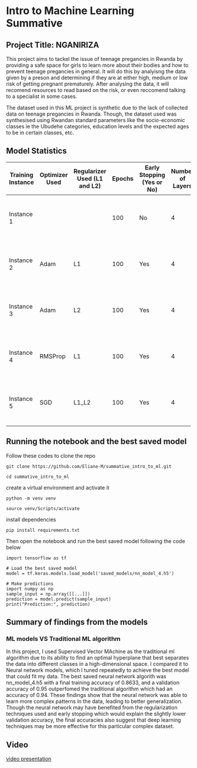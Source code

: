 # Intro to Machine Learning Summative

## Project Title: NGANIRIZA

This project aims to tackel the issue of teenage pregancies in Rwanda by providing a safe space for girls to learn more about their bodies and how to prevent teenage pregancies in general. It will do this by analyisng the data given by a preson and determining if they are at either high, medium or low risk of getting pregnant prematurely. After analysing the data, it will recomend resources to read based on the risk, or even reccomend talking to a specialist in some cases.

The dataset used in this ML project is synthetic due to the lack of collected data on teenage pregancies in Rwanda. Though, the dataset used was synthesised using Rwandan standard parameters like the socio-economic classes ie the Ubudehe categories, education levels and the expected ages to be in certain classes, etc.


## Model Statistics

| Training Instance | Optimizer Used | Regularizer Used (L1 and L2) | Epochs | Early Stopping (Yes or No) | Number of Layers | Learning Rate | Accuracy | F1 Score | Recall | Precision |
|------------------|---------------|-------------------------------|--------|----------------------------|------------------|--------------|----------|----------|--------|-----------|
| Instance 1      |               |                               | 100    | No                         | 4                | 0.01         | 0.99     | Low: 0.0, Mid: 0.99, High: 0.99 | Low: 0.0, Mid: 0.99, High: 1.00 | Low: 0.0, Mid: 1.00, High: 0.97 |
| Instance 2      | Adam          | L1                            | 100    | Yes                        | 4                | 0.001        | 0.985    | Low: 0.0, Mid: 0.98, High: 0.99 | Low: 0.0, Mid: 0.96, High: 1.00 | Low: 0.0, Mid: 1.00, High: 0.97 |
| Instance 3      | Adam          | L2                            | 100    | Yes                        | 4                | 0.001        | 0.965    | Low: 0.0, Mid: 0.98, High: 0.99 | Low: 0.0, Mid: 0.96, High: 1.00 | Low: 0.0, Mid: 1.00, High: 0.97 |
| Instance 4      | RMSProp       | L1                            | 100    | Yes                        | 4                | 0.001        | 0.965    | Low: 0.0, Mid: 0.98, High: 0.99 | Low: 0.0, Mid: 0.96, High: 1.00 | Low: 0.0, Mid: 1.00, High: 0.97 |
| Instance 5      | SGD           | L1_L2                         | 100    | Yes                        | 4                | 0.001        | 0.96     | Low: 0.0, Mid: 0.98, High: 0.99 | Low: 0.0, Mid: 0.96, High: 1.00 | Low: 0.0, Mid: 1.00, High: 0.97 |



## Running the notebook and the best saved model

Follow these codes to clone the repo

```
git clone https://github.com/Eliane-M/summative_intro_to_ml.git
```

```
cd summative_intro_to_ml
```

create a virtual environment and activate it

```
python -m venv venv
```

```
source venv/Scripts/activate
```

install dependencies

```
pip install requirements.txt
```

Then open the notebook and run the best saved model following the code below

```
import tensorflow as tf

# Load the best saved model
model = tf.keras.models.load_model('saved_models/nn_model_4.h5')

# Make predictions
import numpy as np
sample_input = np.array([[...]])
prediction = model.predict(sample_input)
print("Prediction:", prediction)
```


## Summary of findings from the models

### ML models VS Traditional ML algorithm

In this project, I used Supervised Vector MAchine as the traditional ml algorithm due to its ability to find an optimal hyperplane that best separates the data into different classes in a high-dimensional space. I compared it to Neural network models, which I tuned repeatedly to achieve the best model that could fit my data. The best saved neural network algorith was nn_model_4.h5 with a final training accuracy of 0.8633, and a validation accuracy of 0.95 outperfomed the traditional algorithm which had an accuracy of 0.94. These findings show that the neural network was able to learn more complex patterns in the data, leading to better generalization.
Though the neural network may have benefited from the regularization techniques used and early stopping which would explain the slightly lower validation accuracy, the final accuracies also suggest that deep learning techniques may be more effective for this particular complex dataset.


## Video

[video presentation](https://drive.google.com/file/d/1SpVXw11w0jNoLHsmoM__SueiRbY80ZyK/view?usp=sharing)
